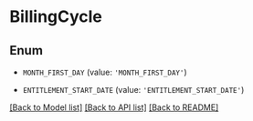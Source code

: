 # BillingCycle


## Enum

* `MONTH_FIRST_DAY` (value: `'MONTH_FIRST_DAY'`)

* `ENTITLEMENT_START_DATE` (value: `'ENTITLEMENT_START_DATE'`)

[[Back to Model list]](../README.md#documentation-for-models) [[Back to API list]](../README.md#documentation-for-api-endpoints) [[Back to README]](../README.md)


